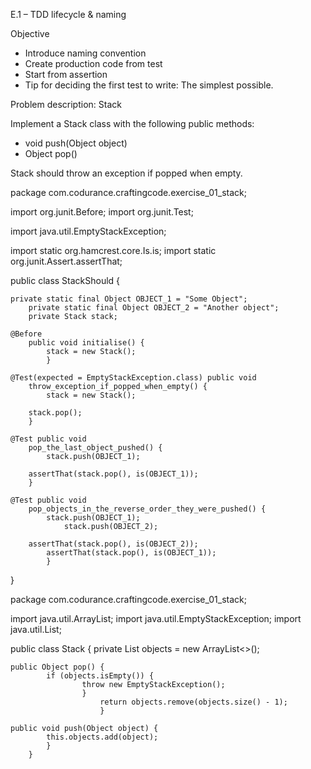E.1 – TDD lifecycle & naming

Objective
- Introduce naming convention
- Create production code from test
- Start from assertion
- Tip for deciding the first test to write: The simplest possible.

Problem description: Stack

Implement a Stack class with the following public methods:

+ void push(Object object)
+ Object pop()

Stack should throw an exception if popped when empty.

package com.codurance.craftingcode.exercise_01_stack;

import org.junit.Before;
import org.junit.Test;

import java.util.EmptyStackException;

import static org.hamcrest.core.Is.is;
import static org.junit.Assert.assertThat;

public class StackShould {

    private static final Object OBJECT_1 = "Some Object";
        private static final Object OBJECT_2 = "Another object";
	    private Stack stack;

    @Before
        public void initialise() {
	        stack = new Stack();
		    }

    @Test(expected = EmptyStackException.class) public void
        throw_exception_if_popped_when_empty() {
	        stack = new Stack();

        stack.pop();
	    }

    @Test public void
        pop_the_last_object_pushed() {
	        stack.push(OBJECT_1);

        assertThat(stack.pop(), is(OBJECT_1));
	    }

    @Test public void
        pop_objects_in_the_reverse_order_they_were_pushed() {
	        stack.push(OBJECT_1);
		        stack.push(OBJECT_2);

        assertThat(stack.pop(), is(OBJECT_2));
	        assertThat(stack.pop(), is(OBJECT_1));
		    }

}


package com.codurance.craftingcode.exercise_01_stack;

import java.util.ArrayList;
import java.util.EmptyStackException;
import java.util.List;

public class Stack {
    private List<object> objects = new ArrayList<>();

    public Object pop() {
            if (objects.isEmpty()) {
	                throw new EmptyStackException();
			        }
				        return objects.remove(objects.size() - 1);
					    }

    public void push(Object object) {
            this.objects.add(object);
	        }
		}